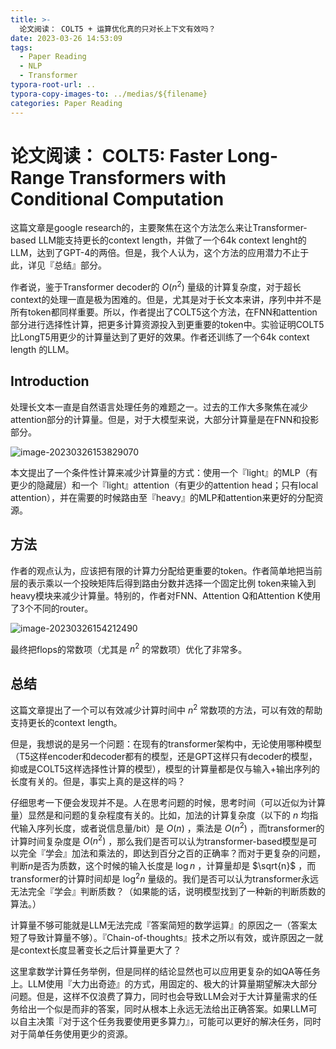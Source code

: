 ```yaml
---
title: >-
  论文阅读： COLT5 + 运算优化真的只对长上下文有效吗？
date: 2023-03-26 14:53:09
tags:
  - Paper Reading
  - NLP
  - Transformer
typora-root-url: ..
typora-copy-images-to: ../medias/${filename}
categories: Paper Reading
---
```


# 论文阅读： COLT5: Faster Long-Range Transformers with Conditional Computation

这篇文章是google research的，主要聚焦在这个方法怎么来让Transformer-based LLM能支持更长的context length，并做了一个64k context lenght的LLM，达到了GPT-4的两倍。但是，我个人认为，这个方法的应用潜力不止于此，详见『总结』部分。

作者说，鉴于Transformer decoder的 $O(n^2)$ 量级的计算复杂度，对于超长context的处理一直是极为困难的。但是，尤其是对于长文本来讲，序列中并不是所有token都同样重要。所以，作者提出了COLT5这个方法，在FNN和attention部分进行选择性计算，把更多计算资源投入到更重要的token中。实验证明COLT5比LongT5用更少的计算量达到了更好的效果。作者还训练了一个64k context length 的LLM。

## Introduction

处理长文本一直是自然语言处理任务的难题之一。过去的工作大多聚焦在减少attention部分的计算量。但是，对于大模型来说，大部分计算量是在FNN和投影部分。

![image-20230326153829070](/medias/Paper-reading-COLT5-Faster-Long-Range-Transformers-with-Conditional-Computation/image-20230326153829070.png)

本文提出了一个条件性计算来减少计算量的方式：使用一个『light』的MLP（有更少的隐藏层）和一个『light』attention（有更少的attention head；只有local attention），并在需要的时候路由至『heavy』的MLP和attention来更好的分配资源。

## 方法

作者的观点认为，应该把有限的计算力分配给更重要的token。作者简单地把当前层的表示乘以一个投映矩阵后得到路由分数并选择一个固定比例 token来输入到heavy模块来减少计算量。特别的，作者对FNN、Attention Q和Attention K使用了3个不同的router。

![image-20230326154212490](/medias/Paper-reading-COLT5-Faster-Long-Range-Transformers-with-Conditional-Computation/image-20230326154212490.png)

最终把flops的常数项（尤其是 $n^2$ 的常数项）优化了非常多。

## 总结

这篇文章提出了一个可以有效减少计算时间中 $n^2$ 常数项的方法，可以有效的帮助支持更长的context length。

但是，我想说的是另一个问题：在现有的transformer架构中，无论使用哪种模型（T5这样encoder和decoder都有的模型，还是GPT这样只有decoder的模型，抑或是COLT5这样选择性计算的模型），模型的计算量都是仅与输入+输出序列的长度有关的。但是，事实上真的是这样的吗？

仔细思考一下便会发现并不是。人在思考问题的时候，思考时间（可以近似为计算量）显然是和问题的复杂程度有关的。比如，加法的计算复杂度（以下的 $n$ 均指代输入序列长度，或者说信息量/bit）是 $O(n)$ ，乘法是 $O(n^2)$ ，而transformer的计算时间复杂度是 $O(n^2)$ ，那么我们是否可以认为transformer-based模型是可以完全『学会』加法和乘法的，即达到百分之百的正确率？而对于更复杂的问题，判断$n$是否为质数，这个时候的输入长度是 $\log n$ ，计算量却是 $\sqrt{n}$ ，而transformer的计算时间却是 $\log^2 n$ 量级的。我们是否可以认为transformer永远无法完全『学会』判断质数？（如果能的话，说明模型找到了一种新的判断质数的算法。）

计算量不够可能就是LLM无法完成『答案简短的数学运算』的原因之一（答案太短了导致计算量不够）。『Chain-of-thoughts』技术之所以有效，或许原因之一就是context长度显著变长之后计算量更大了？

这里拿数学计算任务举例，但是同样的结论显然也可以应用更复杂的如QA等任务上。LLM使用『大力出奇迹』的方式，用固定的、极大的计算量期望解决大部分问题。但是，这样不仅浪费了算力，同时也会导致LLM会对于大计算量需求的任务给出一个似是而非的答案，同时从根本上永远无法给出正确答案。如果LLM可以自主决策『对于这个任务我要使用更多算力』，可能可以更好的解决任务，同时对于简单任务使用更少的资源。
